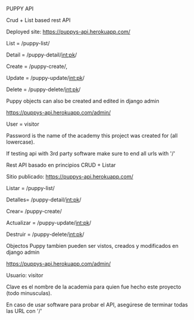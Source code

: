 PUPPY API

Crud + List based rest API

Deployed site: https://puppys-api.herokuapp.com/

List = /puppy-list/

Detail = /puppy-detail/<int:pk>/

Create = /puppy-create/,

Update = /puppy-update/<int:pk>/

Delete = /puppy-delete/<int:pk>/

Puppy objects can also be created and edited in django admin

https://puppys-api.herokuapp.com/admin/

User = visitor

Password is the name of the academy this project was created for (all lowercase).

If testing api with 3rd party software make sure to end all urls with '/'



Rest API basado en principios CRUD + Listar

Sitio publicado: https://puppys-api.herokuapp.com/

Listar = /puppy-list/

Detalles= /puppy-detail/<int:pk>/

Crear= /puppy-create/

Actualizar = /puppy-update/<int:pk>/

Destruir = /puppy-delete/<int:pk>/

Objectos Puppy tambien pueden ser vistos, creados y modificados en django admin

https://puppys-api.herokuapp.com/admin/


Usuario: visitor

Clave es el nombre de la academia para quien fue hecho este proyecto (todo minusculas).

En caso de usar software para probar el API, asegúrese de terminar todas las URL con '/'


